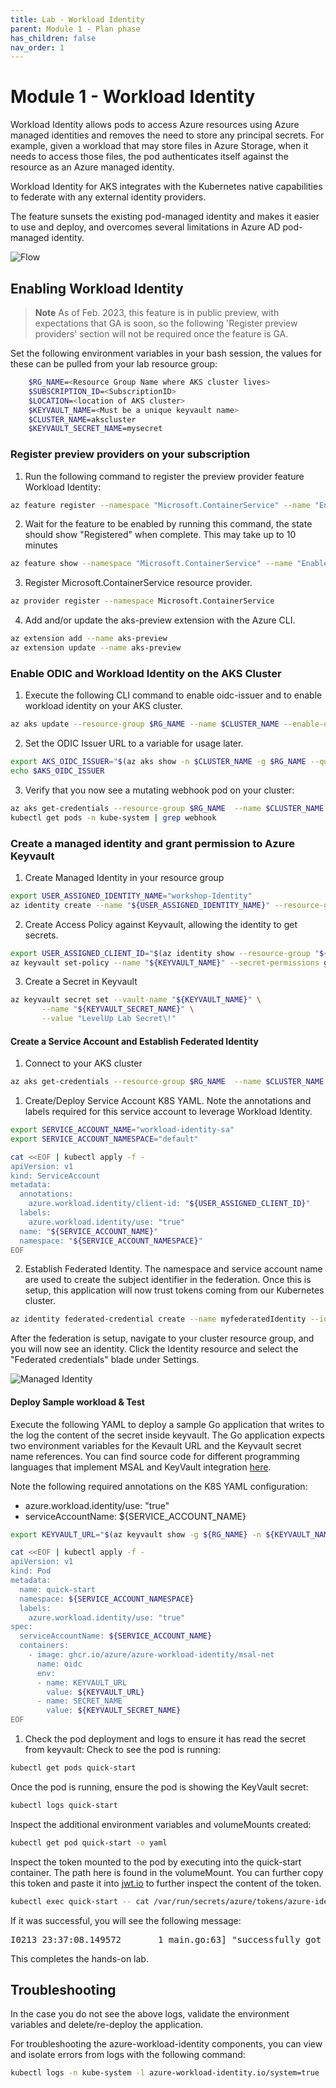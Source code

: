 ```yaml
---
title: Lab - Workload Identity
parent: Module 1 - Plan phase
has_children: false
nav_order: 1
---
```

# Module 1 - Workload Identity

Workload Identity allows pods to access Azure resources using Azure managed identities and removes the need to store any principal secrets.  For example, given a workload that may store files in Azure Storage,  when it needs to access those files, the pod authenticates itself against the resource as an Azure managed identity.

Workload Identity for AKS integrates with the Kubernetes native capabilities to federate with any external identity providers.

The feature sunsets the existing pod-managed identity and makes it easier to use and deploy, and overcomes several limitations in Azure AD pod-managed identity.

![Flow](../../assets/images/module1/aks-workload-identity-model.png)

## Enabling Workload Identity

> **Note**
> As of Feb. 2023, this feature is in public preview, with expectations that GA is soon, so the following 'Register preview providers' section will not be required once the feature is GA.

Set the following environment variables in your bash session, the values for these can be pulled from your lab resource group:

```bash
    $RG_NAME=<Resource Group Name where AKS cluster lives>
    $SUBSCRIPTION_ID=<SubscriptionID>
    $LOCATION=<location of AKS cluster>
    $KEYVAULT_NAME=<Must be a unique keyvault name>
    $CLUSTER_NAME=akscluster
    $KEYVAULT_SECRET_NAME=mysecret
```

### Register preview providers on your subscription

1. Run the following command to register the preview provider feature Workload Identity:

```bash
az feature register --namespace "Microsoft.ContainerService" --name "EnableWorkloadIdentityPreview"
```

2. Wait for the feature to be enabled by running this command, the state should show "Registered" when complete. This may take up to 10 minutes

```bash
az feature show --namespace "Microsoft.ContainerService" --name "EnableWorkloadIdentityPreview"
```

3. Register Microsoft.ContainerService resource provider.

```bash
az provider register --namespace Microsoft.ContainerService
```

4. Add and/or update the aks-preview extension with the Azure CLI.

```bash
az extension add --name aks-preview 
az extension update --name aks-preview
```

### Enable ODIC and Workload Identity on the AKS Cluster

<!-- Internal Ref note: Consider changing this to update in the Bicep template instead of running by CLI.
-->

1. Execute the following CLI command to enable oidc-issuer and to enable workload identity on your AKS cluster.

```bash
az aks update --resource-group $RG_NAME --name $CLUSTER_NAME --enable-oidc-issuer --enable-workload-identity
```
2. Set the ODIC Issuer URL to a variable for usage later. 

```bash
export AKS_OIDC_ISSUER="$(az aks show -n $CLUSTER_NAME -g $RG_NAME --query "oidcIssuerProfile.issuerUrl" -otsv)"
echo $AKS_OIDC_ISSUER
```

3. Verify that you now see a mutating webhook pod on your cluster:
```bash
az aks get-credentials --resource-group $RG_NAME  --name $CLUSTER_NAME --admin
kubectl get pods -n kube-system | grep webhook
```

### Create a managed identity and grant permission to Azure Keyvault

1. Create Managed Identity in your resource group

```bash
export USER_ASSIGNED_IDENTITY_NAME="workshop-Identity"
az identity create --name "${USER_ASSIGNED_IDENTITY_NAME}" --resource-group "${RG_NAME}" --location "${LOCATION}" --subscription "${SUBSCRIPTION_ID}"
```

2. Create Access Policy against Keyvault, allowing the identity to get secrets.

```bash
export USER_ASSIGNED_CLIENT_ID="$(az identity show --resource-group "${RG_NAME}" --name "${USER_ASSIGNED_IDENTITY_NAME}" --query 'clientId' -otsv)"
az keyvault set-policy --name "${KEYVAULT_NAME}" --secret-permissions get --spn "${USER_ASSIGNED_CLIENT_ID}"
```

3. Create a Secret in Keyvault

```bash
az keyvault secret set --vault-name "${KEYVAULT_NAME}" \
       --name "${KEYVAULT_SECRET_NAME}" \
       --value "LevelUp Lab Secret\!"
```

#### Create a Service Account and Establish Federated Identity

1. Connect to your AKS cluster

```bash
az aks get-credentials --resource-group $RG_NAME  --name $CLUSTER_NAME --admin
```

1. Create/Deploy Service Account K8S YAML. Note the annotations and labels required for this service account to leverage Workload Identity.

```bash
export SERVICE_ACCOUNT_NAME="workload-identity-sa"
export SERVICE_ACCOUNT_NAMESPACE="default"

cat <<EOF | kubectl apply -f -
apiVersion: v1
kind: ServiceAccount
metadata:
  annotations:
    azure.workload.identity/client-id: "${USER_ASSIGNED_CLIENT_ID}"
  labels:
    azure.workload.identity/use: "true"
  name: "${SERVICE_ACCOUNT_NAME}"
  namespace: "${SERVICE_ACCOUNT_NAMESPACE}"
EOF
```

2. Establish Federated Identity. The namespace and service account name are used to create the subject identifier in the federation. Once this is setup, this application will now trust tokens coming from our Kubernetes cluster.

```bash
az identity federated-credential create --name myfederatedIdentity --identity-name "${USER_ASSIGNED_IDENTITY_NAME}" --resource-group "${RG_NAME}" --issuer "${AKS_OIDC_ISSUER}" --subject system:serviceaccount:"${SERVICE_ACCOUNT_NAMESPACE}":"${SERVICE_ACCOUNT_NAME}"
```

After the federation is setup, navigate to your cluster resource group, and you will now see an identity. Click the Identity resource and select the "Federated credentials" blade under Settings.

![Managed Identity](../../assets/images/module1/ManagedIdentity.png)

#### Deploy Sample workload & Test

<!--
Internal note: Should this de deployed by github action instead?
--->

Execute the following YAML to deploy a sample Go application that writes to the log the content of the secret inside keyvault. The Go application expects two environment variables for the Kevault URL and the Keyvault secret name references. You can find source code for different programming languages that implement MSAL and KeyVault integration [here](https://github.com/Azure/azure-workload-identity/tree/main/examples).

Note the following required annotations on the K8S YAML configuration:

- azure.workload.identity/use: "true"
- serviceAccountName: ${SERVICE_ACCOUNT_NAME}

```bash
export KEYVAULT_URL="$(az keyvault show -g ${RG_NAME} -n ${KEYVAULT_NAME} --query properties.vaultUri -o tsv)"

cat <<EOF | kubectl apply -f -
apiVersion: v1
kind: Pod
metadata:
  name: quick-start
  namespace: ${SERVICE_ACCOUNT_NAMESPACE}
  labels:
    azure.workload.identity/use: "true"
spec:
  serviceAccountName: ${SERVICE_ACCOUNT_NAME}
  containers:
    - image: ghcr.io/azure/azure-workload-identity/msal-net
      name: oidc
      env:
      - name: KEYVAULT_URL
        value: ${KEYVAULT_URL}
      - name: SECRET_NAME
        value: ${KEYVAULT_SECRET_NAME}
EOF

```

1. Check the pod deployment and logs to ensure it has read the secret from keyvault:
Check to see the pod is running:

```bash
kubectl get pods quick-start
```

Once the pod is running, ensure the pod is showing the KeyVault secret:

```bash
kubectl logs quick-start
```

Inspect the additional environment variables and volumeMounts created:
```bash
kubectl get pod quick-start -o yaml
```

Inspect the token mounted to the pod by executing into the quick-start container. The path here is found in the volumeMount. You can further copy this token and paste it into [jwt.io](https://jwt.io) to further inspect the content of the token.
```bash
kubectl exec quick-start -- cat /var/run/secrets/azure/tokens/azure-identity-token
```

If it was successful, you will see the following message:
<pre>
I0213 23:37:08.149572       1 main.go:63] "successfully got secret" secret="LevelUp Lab Secret\\!"
</pre>

This completes the hands-on lab.

## Troubleshooting

In the case you do not see the above logs, validate the environment variables and delete/re-deploy the application.

For troubleshooting the azure-workload-identity components, you can view and isolate errors from logs with the following command:

```bash
kubectl logs -n kube-system -l azure-workload-identity.io/system=true  --since=1h | grep ^E
```

<!--
## Optional - Update Bicep template

- TBD
--->